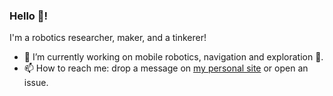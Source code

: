 ### Hello 👋!

I'm a robotics researcher, maker, and a tinkerer!

- 🔭 I’m currently working on mobile robotics, navigation and exploration :robot:.
- 📫 How to reach me: drop a message on [my personal site](http://hector.azpurua.me/ "h3ct0r's Homepage") or open an issue.

<!--
**h3ct0r/h3ct0r** is a ✨ _special_ ✨ repository because its `README.md` (this file) appears on your GitHub profile.

Here are some ideas to get you started:

- 🔭 I’m currently working on ...
- 🌱 I’m currently learning ...
- 👯 I’m looking to collaborate on ...
- 🤔 I’m looking for help with ...
- 💬 Ask me about ...
- 📫 How to reach me: ...
- 😄 Pronouns: ...
- ⚡ Fun fact: ...
-->
